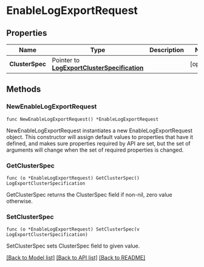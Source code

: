 # EnableLogExportRequest

## Properties

Name | Type | Description | Notes
------------ | ------------- | ------------- | -------------
**ClusterSpec** | Pointer to [**LogExportClusterSpecification**](LogExportClusterSpecification.md) |  | [optional] 

## Methods

### NewEnableLogExportRequest

`func NewEnableLogExportRequest() *EnableLogExportRequest`

NewEnableLogExportRequest instantiates a new EnableLogExportRequest object.
This constructor will assign default values to properties that have it defined,
and makes sure properties required by API are set, but the set of arguments
will change when the set of required properties is changed.

### GetClusterSpec

`func (o *EnableLogExportRequest) GetClusterSpec() LogExportClusterSpecification`

GetClusterSpec returns the ClusterSpec field if non-nil, zero value otherwise.

### SetClusterSpec

`func (o *EnableLogExportRequest) SetClusterSpec(v LogExportClusterSpecification)`

SetClusterSpec sets ClusterSpec field to given value.


[[Back to Model list]](../README.md#documentation-for-models) [[Back to API list]](../README.md#documentation-for-api-endpoints) [[Back to README]](../README.md)


